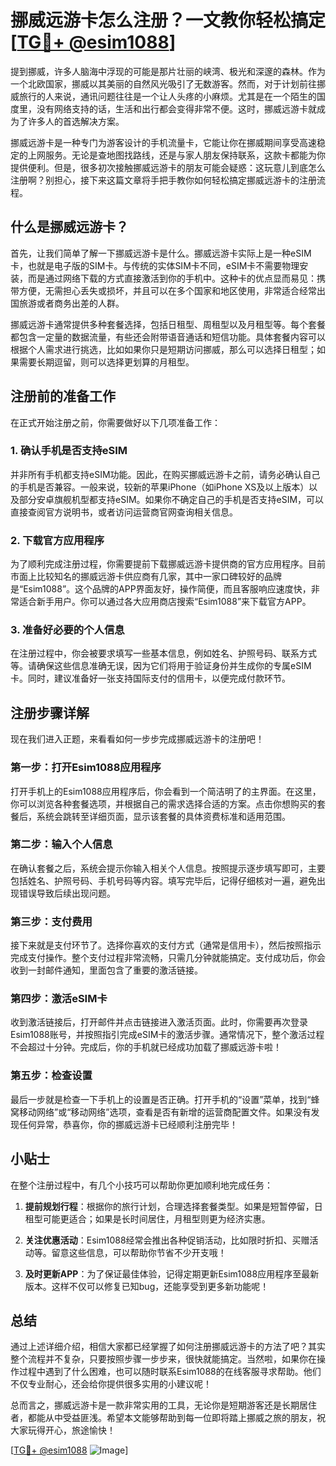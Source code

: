 # 挪威远游卡怎么注册？一文教你轻松搞定[[TG💪+ @esim1088](https://t.me/s/esim1088)]

提到挪威，许多人脑海中浮现的可能是那片壮丽的峡湾、极光和深邃的森林。作为一个北欧国家，挪威以其美丽的自然风光吸引了无数游客。然而，对于计划前往挪威旅行的人来说，通讯问题往往是一个让人头疼的小麻烦。尤其是在一个陌生的国度里，没有网络支持的话，生活和出行都会变得非常不便。这时，挪威远游卡就成为了许多人的首选解决方案。

挪威远游卡是一种专门为游客设计的手机流量卡，它能让你在挪威期间享受高速稳定的上网服务。无论是查地图找路线，还是与家人朋友保持联系，这款卡都能为你提供便利。但是，很多初次接触挪威远游卡的朋友可能会疑惑：这玩意儿到底怎么注册啊？别担心，接下来这篇文章将手把手教你如何轻松搞定挪威远游卡的注册流程。

## 什么是挪威远游卡？

首先，让我们简单了解一下挪威远游卡是什么。挪威远游卡实际上是一种eSIM卡，也就是电子版的SIM卡。与传统的实体SIM卡不同，eSIM卡不需要物理安装，而是通过网络下载的方式直接激活到你的手机中。这种卡的优点显而易见：携带方便，无需担心丢失或损坏，并且可以在多个国家和地区使用，非常适合经常出国旅游或者商务出差的人群。

挪威远游卡通常提供多种套餐选择，包括日租型、周租型以及月租型等。每个套餐都包含一定量的数据流量，有些还会附带语音通话和短信功能。具体套餐内容可以根据个人需求进行挑选，比如如果你只是短期访问挪威，那么可以选择日租型；如果需要长期逗留，则可以选择更划算的月租型。

## 注册前的准备工作

在正式开始注册之前，你需要做好以下几项准备工作：

### 1. 确认手机是否支持eSIM

并非所有手机都支持eSIM功能。因此，在购买挪威远游卡之前，请务必确认自己的手机是否兼容。一般来说，较新的苹果iPhone（如iPhone XS及以上版本）以及部分安卓旗舰机型都支持eSIM。如果你不确定自己的手机是否支持eSIM，可以直接查阅官方说明书，或者访问运营商官网查询相关信息。

### 2. 下载官方应用程序

为了顺利完成注册过程，你需要提前下载挪威远游卡提供商的官方应用程序。目前市面上比较知名的挪威远游卡供应商有几家，其中一家口碑较好的品牌是“Esim1088”。这个品牌的APP界面友好，操作简便，而且客服响应速度快，非常适合新手用户。你可以通过各大应用商店搜索“Esim1088”来下载官方APP。

### 3. 准备好必要的个人信息

在注册过程中，你会被要求填写一些基本信息，例如姓名、护照号码、联系方式等。请确保这些信息准确无误，因为它们将用于验证身份并生成你的专属eSIM卡。同时，建议准备好一张支持国际支付的信用卡，以便完成付款环节。

## 注册步骤详解

现在我们进入正题，来看看如何一步步完成挪威远游卡的注册吧！

### 第一步：打开Esim1088应用程序

打开手机上的Esim1088应用程序后，你会看到一个简洁明了的主界面。在这里，你可以浏览各种套餐选项，并根据自己的需求选择合适的方案。点击你想购买的套餐后，系统会跳转至详细页面，显示该套餐的具体资费标准和适用范围。

### 第二步：输入个人信息

在确认套餐之后，系统会提示你输入相关个人信息。按照提示逐步填写即可，主要包括姓名、护照号码、手机号码等内容。填写完毕后，记得仔细核对一遍，避免出现错误导致后续出现问题。

### 第三步：支付费用

接下来就是支付环节了。选择你喜欢的支付方式（通常是信用卡），然后按照指示完成支付操作。整个支付过程非常流畅，只需几分钟就能搞定。支付成功后，你会收到一封邮件通知，里面包含了重要的激活链接。

### 第四步：激活eSIM卡

收到激活链接后，打开邮件并点击链接进入激活页面。此时，你需要再次登录Esim1088账号，并按照指引完成eSIM卡的激活步骤。通常情况下，整个激活过程不会超过十分钟。完成后，你的手机就已经成功加载了挪威远游卡啦！

### 第五步：检查设置

最后一步就是检查一下手机上的设置是否正确。打开手机的“设置”菜单，找到“蜂窝移动网络”或“移动网络”选项，查看是否有新增的运营商配置文件。如果没有发现任何异常，恭喜你，你的挪威远游卡已经顺利注册完毕！

## 小贴士

在整个注册过程中，有几个小技巧可以帮助你更加顺利地完成任务：

1. **提前规划行程**：根据你的旅行计划，合理选择套餐类型。如果是短暂停留，日租型可能更适合；如果是长时间居住，月租型则更为经济实惠。
   
2. **关注优惠活动**：Esim1088经常会推出各种促销活动，比如限时折扣、买赠活动等。留意这些信息，可以帮助你节省不少开支哦！

3. **及时更新APP**：为了保证最佳体验，记得定期更新Esim1088应用程序至最新版本。这样不仅可以修复已知bug，还能享受到更多新功能呢！

## 总结

通过上述详细介绍，相信大家都已经掌握了如何注册挪威远游卡的方法了吧？其实整个流程并不复杂，只要按照步骤一步步来，很快就能搞定。当然啦，如果你在操作过程中遇到了什么困难，也可以随时联系Esim1088的在线客服寻求帮助。他们不仅专业耐心，还会给你提供很多实用的小建议呢！

总而言之，挪威远游卡是一款非常实用的工具，无论你是短期游客还是长期居住者，都能从中受益匪浅。希望本文能够帮助到每一位即将踏上挪威之旅的朋友，祝大家玩得开心，旅途愉快！

[[TG💪+ @esim1088](https://t.me/s/esim1088) ![Image](https://i.postimg.cc/4NQfJmqS/Snipaste-2025-05-13-00-14-12.png)]